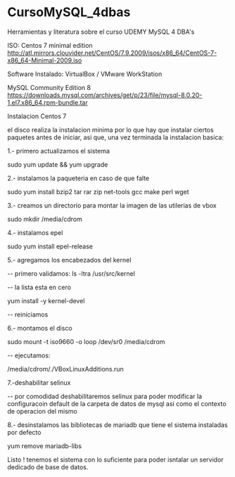 # CursoMySQL_4dbas
Herramientas y literatura sobre el curso UDEMY MySQL 4 DBA's

ISO: Centos 7 minimal edition
http://atl.mirrors.clouvider.net/CentOS/7.9.2009/isos/x86_64/CentOS-7-x86_64-Minimal-2009.iso

Software Instalado: VirtualBox / VMware WorkStation

MySQL Community Edition 8
https://downloads.mysql.com/archives/get/p/23/file/mysql-8.0.20-1.el7.x86_64.rpm-bundle.tar

Instalacion Centos 7

el disco realiza la instalacion minima por lo que hay que instalar ciertos paquetes antes de iniciar, asi que, una vez terminada la instalacion basica:

1.- primero actualizamos el sistema

sudo yum update && yum upgrade

2.- instalamos la paqueteria en caso de que falte

sudo yum install bzip2 tar rar zip net-tools gcc make perl wget

3.- creamos un directorio para montar la imagen de las utilerias de vbox

sudo mkdir /media/cdrom

4.- instalamos epel

sudo yum install epel-release

5.- agregamos los encabezados del kernel

-- primero validamos: ls -ltra /usr/src/kernel

-- la lista esta en cero

yum install -y kernel-devel

-- reiniciamos

6.- montamos el disco

sudo mount -t iso9660 -o loop /dev/sr0 /media/cdrom

-- ejecutamos:

/media/cdrom/./VBoxLinuxAdditions.run

7.-deshabilitar selinux

-- por comodidad deshabilitaremos selinux para poder modificar la configuracoin default de la carpeta de datos de 
mysql asi como el contexto de operacion del mismo

8.- desinstalamos las bibliotecas de mariadb que tiene el sistema instaladas por defecto

yum remove mariadb-libs

Listo !
tenemos el sistema con lo suficiente para poder isntalar un servidor dedicado de base de datos.

